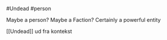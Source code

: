 #Undead 
#person 

Maybe a person? Maybe a Faction? Certainly a powerful entity

[[Undead]] ud fra kontekst
